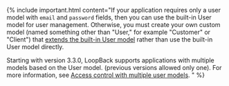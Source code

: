 {% include important.html content="If your application requires only a user model with `email` and `password` fields, then you can use
the built-in User model for user management. Otherwise, you must create your own custom model (named something other than \"User,\" for example \"Customer\" or \"Client\") that [extends the built-in User model](Extending-built-in-models.html) rather than use
the built-in User model directly.

Starting with version 3.3.0, LoopBack supports applications with multiple models based on the User model.
(previous versions allowed only one). For more information, see [Access control with multiple user models](Authentication-authorization-and-permissions.html#access-control-with-multiple-user-models).
" %}
